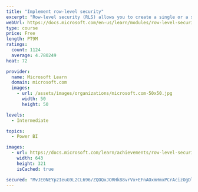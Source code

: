 ```yaml
---
title: "Implement row-level security"
excerpt: "Row-level security (RLS) allows you to create a single or a set of reports that targets data for a specific user. In this module, you will learn how to implement RLS by using either a static or dynamic method and how Microsoft Power BI simplifies testing RLS in Power BI Desktop and Power BI service."
webUrl: https://docs.microsoft.com/en-us/learn/modules/row-level-security-power-bi/
type: course
price: Free
length: PT9M
ratings:
  count: 1124
  average: 4.780249
heat: 72

provider:
  name: Microsoft Learn
  domain: microsoft.com
  images:
    - url: /assets/images/organizations/microsoft.com-50x50.jpg
      width: 50
      height: 50

levels:
  - Intermediate

topics:
  - Power BI

images:
  - url: https://docs.microsoft.com/learn/achievements/row-level-security-power-bi-social.png
    width: 643
    height: 321
    isCached: true

secured: "MvJE0NEYp2IeuG9L2CL696/ZQOQxJORHk88vrVx+EFnAOxmHmxPCrAcizOgDljgOYahWZs48QOrcN8+QhAoqpOSV0+uvdHOyBONCt9pSuYMp/bY8pnMSrhPg+H33i4buIJ8qc4nNnshFFeOACcZyjA39jb7PkU4k478MPLBoRW9CiVI3j5Y+BHuasQ963HH17MXaetYytGisxR5fWoNB5Ped1+v+64/dzBkqR8qz6YZ1i3OTYBjfdbIh5bjkPXUpU9j0fcY/I162Ouneb7VYF+DpFaoEqlARN5zMlueo6Cg6JylI8M0QvHKZ2H45Ekl4uPlcODTZ/V2/jl+sQdas8uF4oTAKpTtX7YOfceOnd91M7LFKieUsZlAjDnp+flSREWxk3/TGRNhHlZjMoJv9M3UxV1spOiWQhv0Ml7oKGqk=;XWrzdaOVX0FPgvP8i1BJKg=="
---
```


